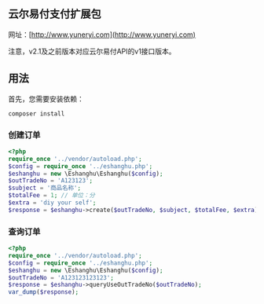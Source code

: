 ## 云尔易付支付扩展包

网址：[http://www.yuneryi.com](http://www.yuneryi.com)

注意，v2.1及之前版本对应云尔易付API的v1接口版本。

## 用法

首先，您需要安装依赖：

```
composer install
```

### 创建订单


```php
<?php
require_once '../vendor/autoload.php';
$config = require_once '../eshanghu.php';
$eshanghu = new \Eshanghu\Eshanghu($config);
$outTradeNo = 'A123123';
$subject = '商品名称';
$totalFee = 1; // 单位：分
$extra = 'diy your self';
$response = $eshanghu->create($outTradeNo, $subject, $totalFee, $extra);
```

### 查询订单

```php
<?php
require_once '../vendor/autoload.php';
$config = require_once '../eshanghu.php';
$eshanghu = new \Eshanghu\Eshanghu($config);
$outTradeNo = 'A123123123123';
$response = $eshanghu->queryUseOutTradeNo($outTradeNo);
var_dump($response);
```
